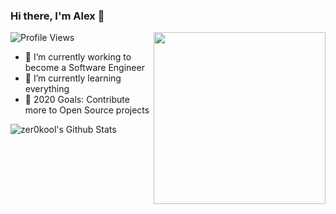 ### Hi there, I'm Alex 👋
![Profile Views](https://komarev.com/ghpvc/?username=zer0kool&color=blue)
<img src="https://www.wavook.com/innovaeditor/assets/wavook/newlogobird.png" align="right" height="275" />

- 🔭 I’m currently working to become a Software Engineer
- 🌱 I’m currently learning everything 
- 🥅 2020 Goals: Contribute more to Open Source projects


<img align="left" alt="zer0kool's Github Stats" src="https://github-readme-stats.codestackr.vercel.app/api?username=zer0kool&show_icons=true&hide_border=true" />


[website]: https://wavook.com

[logo]: https://www.wavook.com/innovaeditor/assets/wavook/newlogobird.png